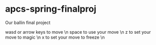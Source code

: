 # apcs-spring-finalproj

Our ballin final project

wasd or arrow keys to move \n
space to use your move \n
z to set your move to magic \n
x to set your move to freeze \n